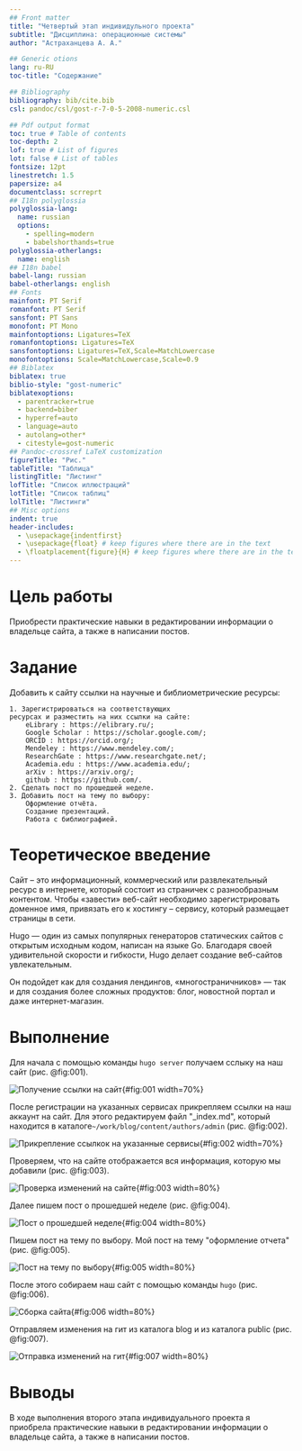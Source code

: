 ```yaml
---
## Front matter
title: "Четвертый этап индивидульного проекта"
subtitle: "Дисциплина: операционные системы"
author: "Астраханцева А. А."

## Generic otions
lang: ru-RU
toc-title: "Содержание"

## Bibliography
bibliography: bib/cite.bib
csl: pandoc/csl/gost-r-7-0-5-2008-numeric.csl

## Pdf output format
toc: true # Table of contents
toc-depth: 2
lof: true # List of figures
lot: false # List of tables
fontsize: 12pt
linestretch: 1.5
papersize: a4
documentclass: scrreprt
## I18n polyglossia
polyglossia-lang:
  name: russian
  options:
	- spelling=modern
	- babelshorthands=true
polyglossia-otherlangs:
  name: english
## I18n babel
babel-lang: russian
babel-otherlangs: english
## Fonts
mainfont: PT Serif
romanfont: PT Serif
sansfont: PT Sans
monofont: PT Mono
mainfontoptions: Ligatures=TeX
romanfontoptions: Ligatures=TeX
sansfontoptions: Ligatures=TeX,Scale=MatchLowercase
monofontoptions: Scale=MatchLowercase,Scale=0.9
## Biblatex
biblatex: true
biblio-style: "gost-numeric"
biblatexoptions:
  - parentracker=true
  - backend=biber
  - hyperref=auto
  - language=auto
  - autolang=other*
  - citestyle=gost-numeric
## Pandoc-crossref LaTeX customization
figureTitle: "Рис."
tableTitle: "Таблица"
listingTitle: "Листинг"
lofTitle: "Список иллюстраций"
lotTitle: "Список таблиц"
lolTitle: "Листинги"
## Misc options
indent: true
header-includes:
  - \usepackage{indentfirst}
  - \usepackage{float} # keep figures where there are in the text
  - \floatplacement{figure}{H} # keep figures where there are in the text
---
```


# Цель работы

Приобрести практические навыки в редактировании информации о владельце сайта, а также в написании постов.

# Задание

Добавить к сайту ссылки на научные и библиометрические ресурсы:

    1. Зарегистрироваться на соответствующих 
    ресурсах и разместить на них ссылки на сайте:
        eLibrary : https://elibrary.ru/;
        Google Scholar : https://scholar.google.com/;
        ORCID : https://orcid.org/;
        Mendeley : https://www.mendeley.com/;
        ResearchGate : https://www.researchgate.net/;
        Academia.edu : https://www.academia.edu/;
        arXiv : https://arxiv.org/;
        github : https://github.com/.
    2. Сделать пост по прошедшей неделе.
    3. Добавить пост на тему по выбору:
        Оформление отчёта.
        Создание презентаций.
        Работа с библиографией.


# Теоретическое введение

Сайт – это информационный, коммерческий или развлекательный ресурс в интернете, который состоит из страничек с разнообразным контентом. Чтобы «завести» веб-сайт необходимо зарегистрировать доменное имя, привязать его к хостингу – сервису, который размещает страницы в сети.

Hugo — один из самых популярных генераторов статических сайтов с открытым исходным кодом, написан на языке Go. Благодаря своей удивительной скорости и гибкости, Hugo делает создание веб-сайтов увлекательным.

Он подойдет как для создания лендингов, «многостраничников» — так и для создания более сложных продуктов: блог, новостной портал и даже интернет-магазин.


# Выполнение 

Для начала с помощью команды `hugo server` получаем сслыку на наш сайт (рис. @fig:001).

![Получение ссылки на сайт](image/1.png){#fig:001 width=70%}

После регистрации на указанных сервисах прикрепляем ссылки на наш аккаунт на сайт. Для этого редактируем файл "_index.md", который находится в каталоге`~/work/blog/content/authors/admin`  (рис. @fig:002).

![Прикрепление ссылкок на указанные сервисы](image/2.png){#fig:002 width=70%}

Проверяем, что на сайте отображается вся информация, которую мы добавили (рис. @fig:003).

![Проверка изменений на сайте](image/3.png){#fig:003 width=80%}

Далее пишем пост о прошедшей неделе (рис. @fig:004).

![Пост о прошедшей неделе](image/4.png){#fig:004 width=80%}

Пишем пост на тему по выбору. Мой пост на тему "оформление отчета" (рис. @fig:005).

![Пост на тему по выбору](image/5.png){#fig:005 width=80%}

После этого собираем наш сайт с помощью команды `hugo` (рис. @fig:006).

![Сборка сайта](image/6.png){#fig:006 width=80%}

Отправляем изменения на гит из каталога blog и из каталога public (рис. @fig:007).

![Отправка изменений на гит](image/7.png){#fig:007 width=80%}

# Выводы


В ходе выполнения второго этапа индивидуального проекта я приобрела практические навыки в редактировании информации о владельце сайта, а также  в написании постов.



